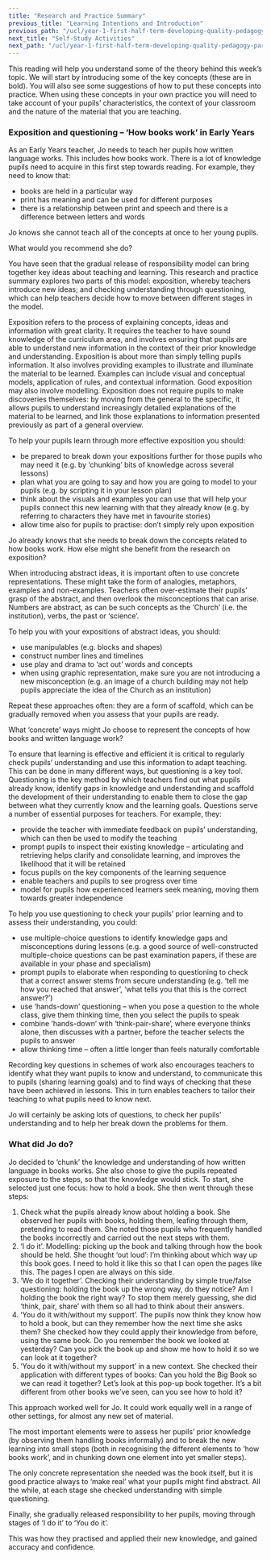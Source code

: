 ```yaml
---
title: "Research and Practice Summary"
previous_title: "Learning Intentions and Introduction"
previous_path: "/ucl/year-1-first-half-term-developing-quality-pedagogy-part-1/spring-week-3-ect-learning-intentions-and-introduction"
next_title: "Self-Study Activities"
next_path: "/ucl/year-1-first-half-term-developing-quality-pedagogy-part-1/spring-week-3-ect-self-study-activities"
---
```


This reading will help you understand some of the theory behind this week’s topic. We will start by introducing some of the key concepts (these are in bold). You will also see some suggestions of how to put these concepts into practice. When using these concepts in your own practice you will need to take account of your pupils’ characteristics, the context of your classroom and the nature of the material that you are teaching.

### Exposition and questioning – ‘How books work’ in Early Years

As an Early Years teacher, Jo needs to teach her pupils how written language works.
This includes how books work. There is a lot of knowledge pupils need to acquire
in this first step towards reading. For example, they need to know that:

- books are held in a particular way
- print has meaning and can be used for different purposes
- there is a relationship between print and speech and there is a difference between
  letters and words

Jo knows she cannot teach all of the concepts at once to her young pupils.

What would you recommend she do?

You have seen that the gradual release of responsibility model can bring together key ideas about teaching and learning. This research and practice summary explores two parts of this model: exposition, whereby teachers introduce new ideas; and checking understanding through questioning, which can help teachers decide how to move between different stages in the model.

Exposition refers to the process of explaining concepts, ideas and information with great clarity. It requires the teacher to have sound knowledge of the curriculum area, and involves ensuring that pupils are able to understand new information in the context of their prior knowledge and understanding. Exposition is about more than simply telling pupils information. It also involves providing examples to illustrate and illuminate the material to be learned. Examples can include visual and conceptual models, application of rules, and contextual information. Good exposition may also involve modelling. Exposition does not require pupils to make discoveries themselves: by moving from the general to the specific, it allows pupils to understand increasingly detailed explanations of the material to be learned, and link those explanations to information presented previously as part of a general overview.

To help your pupils learn through more effective exposition you should:

- be prepared to break down your expositions further for those pupils who may need it (e.g. by ‘chunking’ bits of knowledge across several lessons)
- plan what you are going to say and how you are going to model to your pupils (e.g. by scripting it in your lesson plan)
- think about the visuals and examples you can use that will help your pupils connect this new learning with that they already know (e.g. by referring to characters they have met in favourite stories)
- allow time also for pupils to practise: don’t simply rely upon exposition

Jo already knows that she needs to break down the concepts related to how books work. How else might she benefit from the research on exposition?

When introducing abstract ideas, it is important often to use concrete representations. These might take the form of analogies, metaphors, examples and non-examples. Teachers often over-estimate their pupils’ grasp of the abstract, and then overlook the misconceptions that can arise. Numbers are abstract, as can be such concepts as the ‘Church’ (i.e. the institution), verbs, the past or ‘science’.

To help you with your expositions of abstract ideas, you should:

- use manipulables (e.g. blocks and shapes)
- construct number lines and timelines
- use play and drama to ‘act out’ words and concepts
- when using graphic representation, make sure you are not introducing a new misconception (e.g. an image of a church building may not help pupils appreciate the idea of the Church as an institution)

Repeat these approaches often: they are a form of scaffold, which can be gradually removed when you assess that your pupils are ready.

What ‘concrete’ ways might Jo choose to represent the concepts of how books
and written language work?

To ensure that learning is effective and efficient it is critical to regularly check pupils’ understanding and use this information to adapt teaching. This can be done in many different ways, but questioning is a key tool. Questioning is the key method by which teachers find out what pupils already know, identify gaps in knowledge and understanding and scaffold the development of their understanding to enable them to close the gap between what they currently know and the learning goals. Questions serve a number of essential purposes for teachers. For example, they:

- provide the teacher with immediate feedback on pupils’ understanding, which can then be used to modify the teaching
- prompt pupils to inspect their existing knowledge – articulating and retrieving helps clarify and consolidate learning, and improves the likelihood that it will be retained
- focus pupils on the key components of the learning sequence
- enable teachers and pupils to see progress over time
- model for pupils how experienced learners seek meaning, moving them towards greater independence

To help you use questioning to check your pupils’ prior learning and to assess their understanding, you could:

- use multiple-choice questions to identify knowledge gaps and misconceptions during lessons (e.g. a good source of well-constructed multiple-choice questions can be past examination papers, if these are available in your phase and specialism)
- prompt pupils to elaborate when responding to questioning to check that a correct answer stems from secure understanding (e.g. ‘tell me how you reached that answer’, ‘what tells you that this is the correct answer?’)
- use ‘hands-down’ questioning – when you pose a question to the whole class, give them thinking time, then you select the pupils to speak
- combine ‘hands-down’ with ‘think-pair-share’, where everyone thinks alone, then discusses with a partner, before the teacher selects the pupils to answer
- allow thinking time – often a little longer than feels naturally comfortable

Recording key questions in schemes of work also encourages teachers to identify what they want pupils to know and understand, to communicate this to pupils (sharing learning goals) and to find ways of checking that these have been achieved in lessons. This in turn enables teachers to tailor their teaching to what pupils need to know next.

Jo will certainly be asking lots of questions, to check her pupils’ understanding and to help her break down the problems for them.

### What did Jo do?

Jo decided to ‘chunk’ the knowledge and understanding of how written language in
books works. She also chose to give the pupils repeated exposure to the steps, so
that the knowledge would stick. To start, she selected just one focus: how to hold
a book. She then went through these steps:

1. Check what the pupils already know about holding a book. She observed her
   pupils with books, holding them, leafing through them, pretending to read
   them. She noted those pupils who frequently handled the books incorrectly
   and carried out the next steps with them.
2. ‘I do it’. Modelling: picking up the book and talking through how the book
   should be held. She thought ‘out loud’: I’m thinking about which way up this
   book goes. I need to hold it like this so that I can open the pages like
   this. The pages I open are always on this side.
3. ‘We do it together’. Checking their understanding by simple true/false
   questioning: holding the book up the wrong way, do they notice? Am I holding
   the book the right way? To stop them merely guessing, she did ‘think, pair,
   share’ with them so all had to think about their answers.
4. ‘You do it with/without my support’. The pupils now think they know how to
   hold a book, but can they remember how the next time she asks them? She
   checked how they could apply their knowledge from before, using the same
   book. Do you remember the book we looked at yesterday? Can you pick the book
   up and show me how to hold it so we can look at it together?
5. ‘You do it with/without my support’ in a new context. She checked their
   application with different types of books: Can you hold the Big Book so we
   can read it together? Let’s look at this pop-up book together. It’s a bit
   different from other books we’ve seen, can you see how to hold it?

This approach worked well for Jo. It could work equally well in a range of other
settings, for almost any new set of material.

The most important elements were to
assess her pupils’ prior knowledge (by observing them handling books informally)
and to break the new learning into small steps (both in recognising the different
elements to ‘how books work’, and in chunking down one element into yet smaller steps).

The only concrete representation she needed was the book itself, but it is good practice
always to ‘make real’ what your pupils might find abstract. All the while, at each
stage she checked understanding with simple questioning.

Finally, she gradually released
responsibility to her pupils, moving through stages of ‘I do it’ to ‘You do it’.

This was how they practised and applied their new knowledge, and gained accuracy
and confidence.
